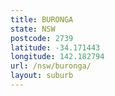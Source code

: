 ```yaml
---
title: BURONGA
state: NSW
postcode: 2739
latitude: -34.171443
longitude: 142.182794
url: /nsw/buronga/
layout: suburb
---
```

